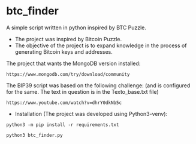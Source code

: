 # btc_finder
A simple script written in python inspired by BTC Puzzle.

* The project was inspired by Bitcoin Puzzle.
* The objective of the project is to expand knowledge in the process of generating Bitcoin keys and addresses.

The project that wants the MongoDB version installed:
```
https://www.mongodb.com/try/download/community
```
The BIP39 script was based on the following challenge: (and is configured for the same. The text in question is in the Texto_base.txt file)
```
https://www.youtube.com/watch?v=dhrY0dkNb5c
```

* Installation (The project was developed using Python3-venv):

```
python3 -m pip install -r requirements.txt
```
```
python3 btc_finder.py
```